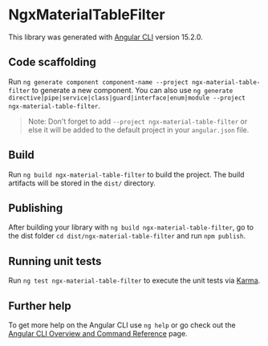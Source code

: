 # NgxMaterialTableFilter

This library was generated with [Angular CLI](https://github.com/angular/angular-cli) version 15.2.0.

## Code scaffolding

Run `ng generate component component-name --project ngx-material-table-filter` to generate a new component. You can also use `ng generate directive|pipe|service|class|guard|interface|enum|module --project ngx-material-table-filter`.
> Note: Don't forget to add `--project ngx-material-table-filter` or else it will be added to the default project in your `angular.json` file. 

## Build

Run `ng build ngx-material-table-filter` to build the project. The build artifacts will be stored in the `dist/` directory.

## Publishing

After building your library with `ng build ngx-material-table-filter`, go to the dist folder `cd dist/ngx-material-table-filter` and run `npm publish`.

## Running unit tests

Run `ng test ngx-material-table-filter` to execute the unit tests via [Karma](https://karma-runner.github.io).

## Further help

To get more help on the Angular CLI use `ng help` or go check out the [Angular CLI Overview and Command Reference](https://angular.io/cli) page.
